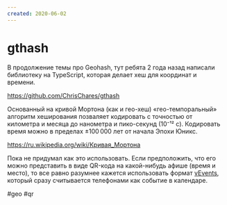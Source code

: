 ```yaml
---
created: 2020-06-02
---
```


# gthash

В продолжение темы про Geohash, тут ребята 2 года назад написали библиотеку на TypeScript, которая делает хеш для координат и времени.

https://github.com/ChrisChares/gthash

Основанный на кривой Мортона (как и гео-хеш) «гео-темпоральный» алгоритм хеширования позваляет кодировать с точностью от километра и месяца до нанометра и пико-секунд (10⁻¹² c). Кодировать время можно в пределах ±100 000 лет от начала Эпохи Юникс.

https://ru.wikipedia.org/wiki/Кривая_Мортона

Пока не придумал как это использовать. Если предположить, что его можно представить в виде QR-кода на какой-нибудь афише (время и место), то все равно разумнее кажется использовать формат [vEvents](https://icalendar.org/iCalendar-RFC-5545/3-6-1-event-component.html), который сразу считывается телефонами как событие в календаре.

#geo #qr
